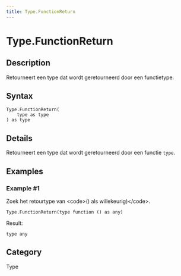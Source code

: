 ```yaml
---
title: Type.FunctionReturn
---
```


# Type.FunctionReturn


## Description

Retourneert een type dat wordt geretourneerd door een functietype.


## Syntax

```powerquery
Type.FunctionReturn(
    type as type
) as type
```


## Details

Retourneert een type dat wordt geretourneerd door een functie <code>type</code>.


## Examples

### Example #1 
Zoek het retourtype van &lt;code&gt;() als willekeurig)&lt;/code&gt;.
```powerquery
Type.FunctionReturn(type function () as any)
```

Result: 
```powerquery
type any
```




## Category
Type
